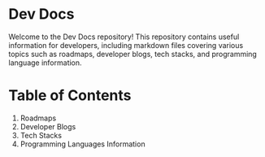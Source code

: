 # Dev Docs
Welcome to the Dev Docs repository! This repository contains useful information for developers, including markdown files covering various topics such as roadmaps, developer blogs, tech stacks, and programming language information.

# Table of Contents
1. Roadmaps
2. Developer Blogs
3. Tech Stacks
4. Programming Languages Information
